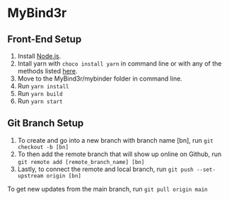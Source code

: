# MyBind3r

## Front-End Setup
1. Install [Node.js](https://nodejs.org/en/download/).
2. Intall yarn with ```choco install yarn``` in command line or with any of the methods listed [here](https://classic.yarnpkg.com/en/docs/install/#windows-stable).
3. Move to the MyBind3r/mybinder folder in command line.
4. Run ```yarn install```
5. Run ```yarn build```
6. Run ```yarn start```

## Git Branch Setup
1. To create and go into a new branch with branch name [bn], run ```git checkout -b [bn]```
2. To then add the remote branch that will show up online on Github, run ```git remote add [remote_branch_name] [bn]```
3. Lastly, to connect the remote and local branch, run ```git push --set-upstream origin [bn]```

To get new updates from the main branch, run ```git pull origin main```